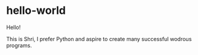 # hello-world 

Hello!

This is Shri, I prefer Python and aspire to create many successful wodrous programs.

